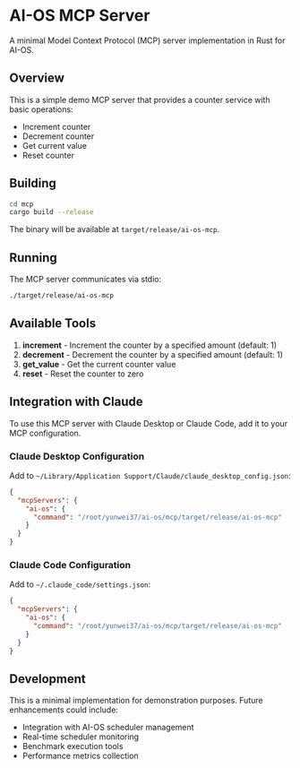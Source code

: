 # AI-OS MCP Server

A minimal Model Context Protocol (MCP) server implementation in Rust for AI-OS.

## Overview

This is a simple demo MCP server that provides a counter service with basic operations:
- Increment counter
- Decrement counter
- Get current value
- Reset counter

## Building

```bash
cd mcp
cargo build --release
```

The binary will be available at `target/release/ai-os-mcp`.

## Running

The MCP server communicates via stdio:

```bash
./target/release/ai-os-mcp
```

## Available Tools

1. **increment** - Increment the counter by a specified amount (default: 1)
2. **decrement** - Decrement the counter by a specified amount (default: 1)
3. **get_value** - Get the current counter value
4. **reset** - Reset the counter to zero

## Integration with Claude

To use this MCP server with Claude Desktop or Claude Code, add it to your MCP configuration.

### Claude Desktop Configuration

Add to `~/Library/Application Support/Claude/claude_desktop_config.json`:

```json
{
  "mcpServers": {
    "ai-os": {
      "command": "/root/yunwei37/ai-os/mcp/target/release/ai-os-mcp"
    }
  }
}
```

### Claude Code Configuration

Add to `~/.claude_code/settings.json`:

```json
{
  "mcpServers": {
    "ai-os": {
      "command": "/root/yunwei37/ai-os/mcp/target/release/ai-os-mcp"
    }
  }
}
```

## Development

This is a minimal implementation for demonstration purposes. Future enhancements could include:
- Integration with AI-OS scheduler management
- Real-time scheduler monitoring
- Benchmark execution tools
- Performance metrics collection